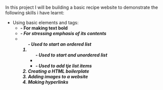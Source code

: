 In this project I will be building a basic recipe website to demonstrate the following skills i have learnt:

- Using basic elements and tags:
  - <strong> - For making text bold
  - <em> - For stressing emphasis of its contents
  - <ol> - Used to start an ordered list
  - <ul> - Used to start and unordered list
  - <li> - Used to add tje list items
- Creating a HTML boilerplate
- Adding images to a website
- Making hyperlinks
